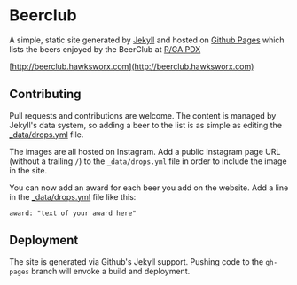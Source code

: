 # Beerclub

A simple, static site generated by [Jekyll](http://jekyllrb.com) and hosted on [Github Pages](http://pages.github.com) which lists the beers enjoyed by the BeerClub at [R/GA PDX](http://rga.com)

[http://beerclub.hawksworx.com](http://beerclub.hawksworx.com)


## Contributing

Pull requests and contributions are welcome. The content is managed by Jekyll's data system, so adding a beer to the list is as simple as editing the [_data/drops.yml](_data/drops.yml) file.

The images are all hosted on Instagram. Add a public Instagram page URL (without a trailing `/`) to the `_data/drops.yml` file in order to include the image in the site.

You can now add an award for each beer you add on the website. Add a line in the [_data/drops.yml](_data/drops.yml) file like this: 

`award: "text of your award here"`


## Deployment

The site is generated via Github's Jekyll support. Pushing code to the `gh-pages` branch will envoke a build and deployment.
